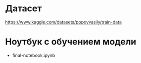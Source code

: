 # Датасет
https://www.kaggle.com/datasets/popovvasily/train-data
# Ноутбук с обучением модели
- final-notebook.ipynb
